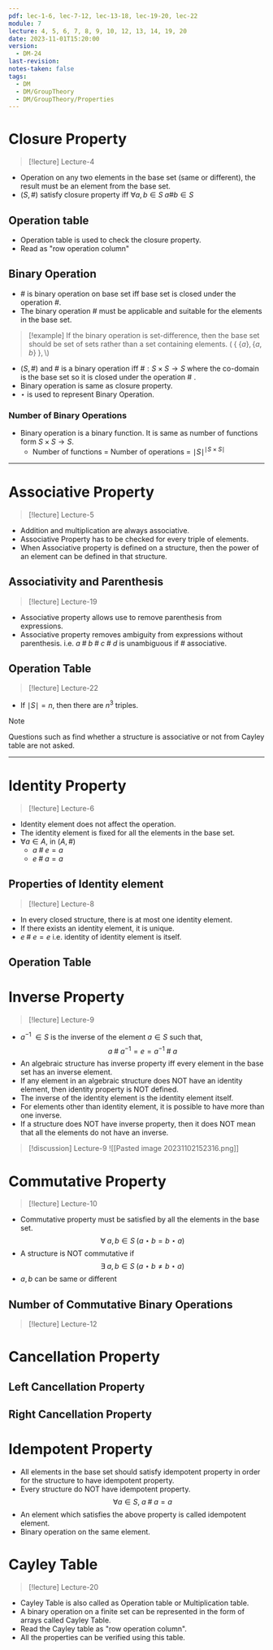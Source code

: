 ```yaml
---
pdf: lec-1-6, lec-7-12, lec-13-18, lec-19-20, lec-22
module: 7
lecture: 4, 5, 6, 7, 8, 9, 10, 12, 13, 14, 19, 20
date: 2023-11-01T15:20:00
version:
  - DM-24
last-revision: 
notes-taken: false
tags:
  - DM
  - DM/GroupTheory
  - DM/GroupTheory/Properties
---
```

# Closure Property
> [!lecture] Lecture-4

- Operation on any two elements in the base set (same or different), the result must be an element from the base set.
- $(S, \#)$ satisfy closure property iff $\forall a, b \in S \; a \# b \in S$ 

## Operation table
- Operation table is used to check the closure property.
- Read as "row operation column"

## Binary Operation
- $\#$ is binary operation on base set iff base set is closed under the operation $\#$.
- The binary operation $\#$ must be applicable and suitable for the elements in the base set.

> [!example] 
> If the binary operation is set-difference, then the base set should be set of sets rather than a set containing elements.
> $(\;\{\;\{a\}, \{a, b\}\;\}, \setminus)$
- $(S, \#)$ and $\#$ is a binary operation iff $\# : S \times S \rightarrow S$ where the co-domain is the base set so it is closed under the operation $\#$ .
- Binary operation is same as closure property.
- $\star$ is used to represent Binary Operation. 

### Number of Binary Operations
- Binary operation is a binary function. It is same as number of functions form $S \times S \rightarrow S$.
	- Number of functions = Number of operations = ${\mid S \mid}^{\mid S \times S \mid}$

---
# Associative Property
> [!lecture] Lecture-5
- Addition and multiplication are always associative.
- Associative Property has to be checked for every triple of elements.
- When Associative property is defined on a structure, then the power of an element can be defined in that structure.

## Associativity and Parenthesis
> [!lecture] Lecture-19
- Associative property allows use to remove parenthesis from expressions.
- Associative property removes ambiguity from expressions without parenthesis. i.e. $a \;\#\; b \;\#\; c \;\#\; d$ is unambiguous if $\#$ associative.

## Operation Table
> [!lecture] Lecture-22
- If $\mid S \mid = n$, then there are $n^3$ triples.

> [!NOTE] 
> Questions such as find whether a structure is associative or not from Cayley table are not asked.


----

# Identity Property
> [!lecture] Lecture-6
- Identity element does not affect the operation.
- The identity element is fixed for all the elements in the base set.
- $\forall a \in A$, in $(A, \#)$
	- $a\; \#\; e = a$
	- $e \;\#\; a = a$

## Properties of Identity element
> [!lecture] Lecture-8

- In every closed structure, there is at most one identity element.
- If there exists an identity element, it is unique.
- $e\; \# \; e = e$ i.e. identity of identity element is itself.

## Operation Table



# Inverse Property
> [!lecture] Lecture-9

- $a^{-1} \; \in S$ is the inverse of the element $a \in S$ such that,
$$
a \; \# \; a^{-1} = e = a^{-1} \; \# \; a
$$
- An algebraic structure has inverse property iff every element in the base set has an inverse element.
- If any element in an algebraic structure does NOT have an identity element, then identity property is NOT defined.
- The inverse of the identity element is the identity element itself.
- For elements other than identity element, it is possible to have more than one inverse.
- If a structure does NOT have inverse property, then it does NOT mean that all the elements do not have an inverse.

> [!discussion] Lecture-9
> ![[Pasted image 20231102152316.png]]


# Commutative Property
> [!lecture] Lecture-10
- Commutative property must be satisfied by all the elements in the base set.
$$
\forall\; a, b \in S\; (a \star b = b \star a)
$$
- A structure is NOT commutative if 
$$
\exists\; a, b \in S \; (a \star b \not = b \star a)
$$
- $a, b$ can be same or different

## Number of Commutative Binary Operations
> [!lecture] Lecture-12



# Cancellation Property
## Left Cancellation Property


## Right Cancellation Property


# Idempotent Property
- All elements in the base set should satisfy idempotent property in order for the structure to have idempotent property.
- Every structure do NOT have idempotent property.
$$
\forall a \in S, \; a \;\#\; a = a
$$
- An element which satisfies the above property is called idempotent element.
- Binary operation on the same element.

# Cayley Table
> [!lecture] Lecture-20
- Cayley Table is also called as Operation table or Multiplication table.
- A binary operation on a finite set can be represented in the form of arrays called Cayley Table.
- Read the Cayley table as "row operation column".
- All the properties can be verified using this table.

